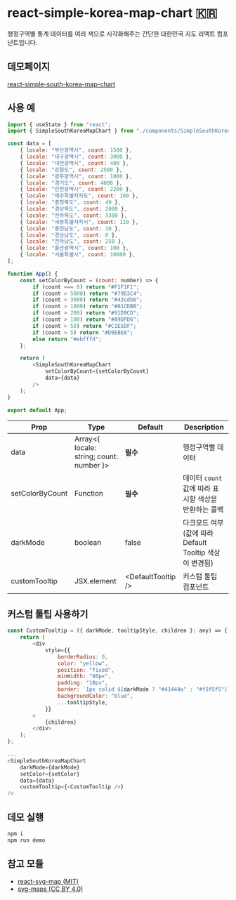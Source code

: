 # react-simple-korea-map-chart 🇰🇷

행정구역별 통계 데이터를 여러 색으로 시각화해주는 간단한 대한민국 지도 리액트 컴포넌트입니다.

## 데모페이지

[react-simple-south-korea-map-chart](https://younggeun0.github.io/projects/react-simple-south-korea-map-chart/index.html)

## 사용 예

```js
import { useState } from "react";
import { SimpleSouthKoreaMapChart } from "./components/SimpleSouthKoreaMapChart";

const data = [
    { locale: "부산광역시", count: 1500 },
    { locale: "대구광역시", count: 3000 },
    { locale: "대전광역시", count: 400 },
    { locale: "강원도", count: 2500 },
    { locale: "광주광역시", count: 1000 },
    { locale: "경기도", count: 4000 },
    { locale: "인천광역시", count: 2200 },
    { locale: "제주특별자치도", count: 100 },
    { locale: "충청북도", count: 49 },
    { locale: "경상북도", count: 2000 },
    { locale: "전라북도", count: 3300 },
    { locale: "세종특별자치시", count: 110 },
    { locale: "충청남도", count: 10 },
    { locale: "경상남도", count: 0 },
    { locale: "전라남도", count: 250 },
    { locale: "울산광역시", count: 100 },
    { locale: "서울특별시", count: 10000 },
];

function App() {
    const setColorByCount = (count: number) => {
        if (count === 0) return "#F1F1F1";
        if (count > 5000) return "#79D3C4";
        if (count > 3000) return "#43cdb6";
        if (count > 1000) return "#61CDBB";
        if (count > 200) return "#91D9CD";
        if (count > 100) return "#A9DFD6";
        if (count > 50) return "#C1E5DF";
        if (count > 5) return "#D9EBE8";
        else return "#ebfffd";
    };

    return (
        <SimpleSouthKoreaMapChart
            setColorByCount={setColorByCount}
            data={data}
        />
    );
}

export default App;
```

| Prop            | Type                     | Default                  | Description                                            |
| --------------- | ------------------------ | ------------------------ | ------------------------------------------------------ |
| data            | Array<{ locale: string; count: number }> | **필수**                 | 행정구역별 데이터                                      |
| setColorByCount | Function                 | **필수**                 | 데이터 `count`값에 따라 표시할 색상을 반환하는 콜백    |
| darkMode        | boolean                  | false                    | 다크모드 여부(값에 따라 Default Tooltip 색상이 변경됨) |
| customTooltip   | JSX.element              | &lt;DefaultTooltip /&gt; | 커스텀 툴팁 컴포넌트

## 커스텀 툴팁 사용하기

```js
const CustomTooltip = ({ darkMode, tooltipStyle, children }: any) => {
    return (
        <div
            style={{
                borderRadius: 0,
                color: "yellow",
                position: "fixed",
                minWidth: "80px",
                padding: "10px",
                border: `1px solid ${darkMode ? "#41444a" : "#f5f5f5"}`,
                backgroundColor: "blue",
                ...tooltipStyle,
            }}
        >
            {children}
        </div>
    );
};

...
<SimpleSouthKoreaMapChart
    darkMode={darkMode}
    setColor={setColor}
    data={data}
    customTooltip={<CustomTooltip />}
/>

```

## 데모 실행

```bash
npm i
npm run demo
```

## 참고 모듈

-   [react-svg-map (MIT)](https://github.com/VictorCazanave/react-svg-map)
-   [svg-maps (CC BY 4.0)](https://github.com/VictorCazanave/svg-maps/tree/master/packages/south-korea)
